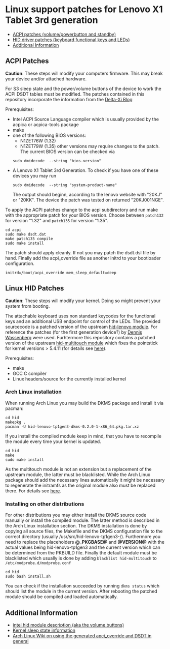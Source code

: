 # Linux support patches for Lenovo X1 Tablet 3rd generation

 - [ACPI patches (volume/powerbutton and standby)](#acpi-patches)
 - [HID driver patches (keyboard functional keys and LEDs)](#linux-hid-patches)
 - [Additional Information](#additional-information)

## ACPI Patches

**Caution**: These steps will modify your computers firmware. This may break your device and/or attached hardware.

For S3 sleep state and the power/volume buttons of the device to work the ACPI DSDT tables must be modified. The patches contained in this repository
incorporate the information from the [Delta-Xi Blog][dxi]

Prerequisites:
 - Intel ACPI Source Language compiler which is usually provided by the acpica or acpica-tools package
 - make
 - one of the following BIOS versions:
   - N1ZET76W (1.32)
   - N1ZET79W (1.35)
   other versions may require changes to the patch. The current BIOS version can be checked via
   ```
   sudo dmidecode  --string "bios-version"
   ```
 - A Lenovo X1 Tablet 3rd Generation. To check if you have one of these devices you may run
   ```
   sudo dmidecode  --string "system-product-name"
   ```
   The output should beginn, according to the lenovo website with "20KJ" or "20KK". The device the patch was tested on returned "20KJ001NGE".

To apply the ACPI patches change to the acpi subdirectory and run make with the appropriate patch for your BIOS version.
Choose between `patch132` for version "1.32" and `patch135` for version "1.35".

```{.sh}
cd acpi
sudo make dsdt.dat
make patch135 compile
sudo make install
```

The patch should apply cleanly. If not you may patch the dsdt.dsl file by hand.
Finally add the acpi_override file as another initrd to your bootloader configuration.

```
initrd=/boot/acpi_override mem_sleep_default=deep
```

## Linux HID Patches

**Caution**: These steps will modify your kernel. Doing so might prevent your system from booting.

The attachable keyboard uses non standard keycodes for the functional keys and an additional USB endpoint for control of the LEDs. The provided sourcecode is a patched version of the upstream [hid-lenovo module][hid-lenovo]. For reference the patches (for the first generation device?) by [Dennis Wassenberg][hid-lenovo-patches] were used. Furhtermore this
repository contains a patched version of the upstream [hid-multitouch module][hid-multitouch] which fixes the pointstick for kernel versions > 5.4.11 (for details see [here][poinstick-issue]).

Prerequisites:
 - make
 - GCC C compiler
 - Linux headers/source for the currently installed kernel

### Arch Linux installation
When running Arch Linux you may build the DKMS package and install it via pacman:

```{.sh}
cd hid
makepkg .
pacman -U hid-lenovo-tp1gen3-dkms-0.2.0-1-x86_64.pkg.tar.xz
```

If you install the compiled module keep in mind, that you have to recompile the module every time your kernel is updated.

```{.sh}
cd hid
make
sudo make install
```

As the multitouch module is not an extension but a replacement of the upstream module, the latter must be blacklisted. While the Arch Linux package should add the necessary lines
automatically it might be necessary to regenerate the initramfs as the original module also must be replaced there. For details see [here][aw-blacklisting].

### Installing on other distributions

For other distributions you may either install the DKMS source code manually or install the compiled module. The latter method is described in the Arch Linux installation section.
The DKMS installation is done by copying all source files, the Makefile and the DKMS configuration file to the correct directory (usually /usr/src/hid-lenovo-tp1gen3-<version>/). Furthermore you need to replace the placeholders **@_PKGBASE@** and **@VERSION@** with the actual values being hid-lenovo-tp1gen3 and the current version which can be determined from the PKBUILD file. Finally the default module must be blacklisted which usually is done by adding ```blacklist hid-multitouch``` to ```/etc/modprobe.d/modprobe.conf```

```{.sh}
cd hid
sudo bash install.sh
```

You can check if the installation succeeded by running ```dkms status``` which should list the module in the current version. After rebooting the patched module should be compiled and
loaded automatically.

## Additional Information

 * [intel hid module description (aka the volume buttons) ](https://lkml.org/lkml/2018/6/28/636)
 * [Kernel sleep state information](https://www.kernel.org/doc/html/v4.15/admin-guide/pm/sleep-states.html)
 * [Arch Linux Wiki on using the generated apci_override and DSDT in general](https://wiki.archlinux.org/index.php/DSDT#Using_a_CPIO_archive)


[dxi]: https://delta-xi.net/blog/#056 "Delta-Xi Blog"
[hid-lenovo]: https://github.com/torvalds/linux/blob/9f7582d15f82e86b2041ab22327b7d769e061c1f/drivers/hid/hid-lenovo.c "Linux hid-lenovo module sourcecode"
[hid-multitouch]: https://github.com/torvalds/linux/blob/9f7582d15f82e86b2041ab22327b7d769e061c1f/drivers/hid/hid-multitouch.c "Linux hid-multitouch module sourcecode"
[hid-lenovo-patches]: https://www.spinics.net/linux/fedora/linux-sound/msg00626.html "hid-lenovo: Add support for X1 Tablet special keys and LED control"
[aw-blacklisting]: https://wiki.archlinux.org/index.php/Kernel_module#Blacklisting
[poinstick-issue]: https://github.com/Lunm0us/linux-tp1gen3/issues/2

